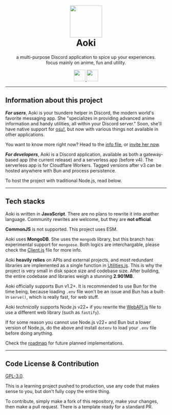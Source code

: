 <h1 align="center"><img src='https://i.imgur.com/Nar1fRE.png' height='100'><br>Aoki</br></h1>
<p align="center">a multi-purpose Discord application to spice up your experiences.<br>focus mainly on anime, fun and utility.</br></p>
<p align="center">
  <a href="https://nodejs.org/api/esm.html/">
    <img src="https://i.imgur.com/JJkdjKu.png" height="36"/>
  </a>
  <a href="https://www.digitalocean.com/pricing/droplets/">
    <img src="https://i.imgur.com/9rZ8bLb.png" height="36"/>
  </a>
</p>

---
## Information about this project

***For users***, Aoki is your tsundere helper in Discord, the modern world's favorite messaging app. She "specializes in providing advanced anime information and handy utilities, all within your Discord server." Soon, she'll have native support for [osu!](https://osu.ppy.sh), but now with various things not available in other applications.

You want to know more right now? Head to the [info file](/INFO.md), or [invite her now](https://discord.com/oauth2/authorize?client_id=704992714109878312).

***For developers***, Aoki is a Discord application, available as both a gateway-based app (the current release) and a serverless app (before v4). The serverless app is for Cloudflare Workers. Tagged versions after v3 can be hosted anywhere with Bun and process persistence.

To host the project with traditional Node.js, read below.

---
## Tech stacks
Aoki is written in **JavaScript**. There are no plans to rewrite it into another language. Community rewrites are welcome, but they are **not official**.

**CommonJS** is not supported. This project uses ESM.

Aoki uses **MongoDB**. She uses the `mongodb` library, but this branch has experimental support for `mongoose`. Both logics are interchargable, please check the [Client.js](/src/struct/Client.js) file for more info.

Aoki **heavily relies** on APIs and external projects, and most redundant libraries are implemented as a single function in [Utilities.js](/src/struct/Utilities.js). This is why the project is very small in disk space size and codebase size. After building, the entire codebase and libraries weigh a stunning **2.901MB**.

Aoki officially supports Bun v1.2+. It is recommended to use Bun for the time being, because loading `.env` file won't be an issue and Bun has a built-in `serve()`, which is really fast, for web stuff.

Aoki *technically* supports Node.js v22+ if you rewrite the [WebAPI.js](/src/web/WebAPI.js) file to use a different web library (such as `fastify`).

If for some reason you cannot use Node.js v22+ and Bun but a lower version of Node.js, do the above and install `dotenv` to load your `.env` file before doing anything.

Check the [roadmap](https://github.com/AokiOfficial/Aoki/issues/6) for future planned implementations.

---
## Code License & Contribution
[GPL-3.0](/LICENSE).

This is a learning project pushed to production, use any code that makes sense to you, but don't fully copy the entire thing.

To contribute, simply make a fork of this repository, make your changes, then make a pull request. There is a template ready for a standard PR.